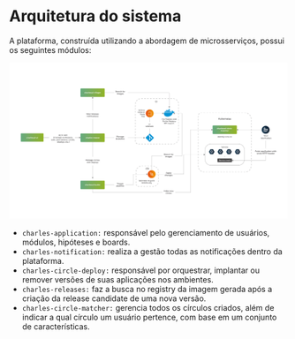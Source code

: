 # Arquitetura do sistema

A plataforma, construída utilizando a abordagem de microsserviços, possui os seguintes módulos:

![](.gitbook/assets/nova-arquitetura-charles-2.png)

* `charles-application:` responsável pelo gerenciamento de usuários, módulos, hipóteses e boards.  
* `charles-notification:` realiza a gestão todas as notificações dentro da plataforma. 
* `charles-circle-deploy:` responsável por orquestrar, implantar ou remover versões de suas aplicações nos ambientes. 
* `charles-releases:` faz a busca no registry da imagem gerada após a criação da release candidate de uma nova versão. 
* `charles-circle-matcher:` gerencia todos os círculos criados, além de indicar a qual círculo um usuário pertence, com base em um conjunto de características.

